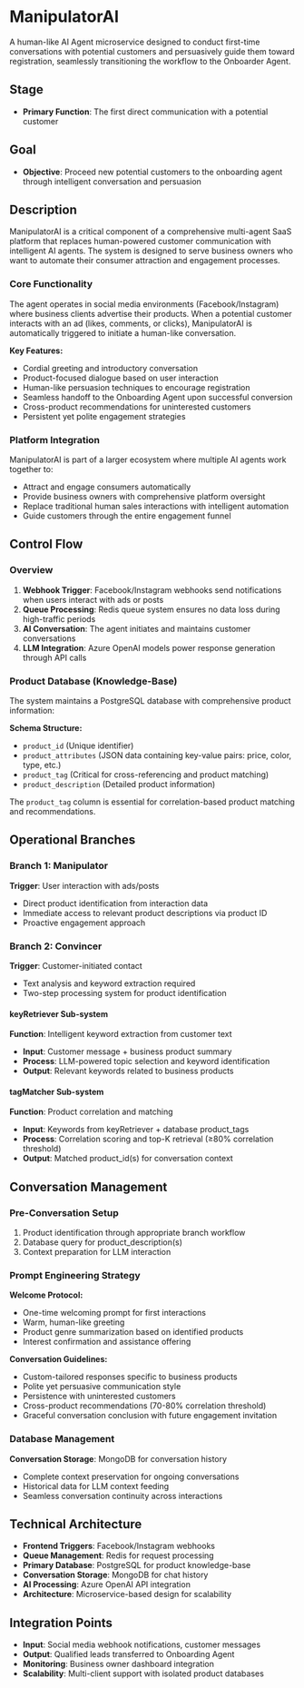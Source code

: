 # ManipulatorAI

A human-like AI Agent microservice designed to conduct first-time conversations with potential customers and persuasively guide them toward registration, seamlessly transitioning the workflow to the Onboarder Agent.

## Stage

- **Primary Function**: The first direct communication with a potential customer

## Goal

- **Objective**: Proceed new potential customers to the onboarding agent through intelligent conversation and persuasion

## Description

ManipulatorAI is a critical component of a comprehensive multi-agent SaaS platform that replaces human-powered customer communication with intelligent AI agents. The system is designed to serve business owners who want to automate their consumer attraction and engagement processes.

### Core Functionality

The agent operates in social media environments (Facebook/Instagram) where business clients advertise their products. When a potential customer interacts with an ad (likes, comments, or clicks), ManipulatorAI is automatically triggered to initiate a human-like conversation.

**Key Features:**
- Cordial greeting and introductory conversation
- Product-focused dialogue based on user interaction
- Human-like persuasion techniques to encourage registration
- Seamless handoff to the Onboarding Agent upon successful conversion
- Cross-product recommendations for uninterested customers
- Persistent yet polite engagement strategies

### Platform Integration

ManipulatorAI is part of a larger ecosystem where multiple AI agents work together to:
- Attract and engage consumers automatically
- Provide business owners with comprehensive platform oversight
- Replace traditional human sales interactions with intelligent automation
- Guide customers through the entire engagement funnel

## Control Flow

### Overview

1. **Webhook Trigger**: Facebook/Instagram webhooks send notifications when users interact with ads or posts
2. **Queue Processing**: Redis queue system ensures no data loss during high-traffic periods
3. **AI Conversation**: The agent initiates and maintains customer conversations
4. **LLM Integration**: Azure OpenAI models power response generation through API calls

### Product Database (Knowledge-Base)

The system maintains a PostgreSQL database with comprehensive product information:

**Schema Structure:**
- `product_id` (Unique identifier)
- `product_attributes` (JSON data containing key-value pairs: price, color, type, etc.)
- `product_tag` (Critical for cross-referencing and product matching)
- `product_description` (Detailed product information)

The `product_tag` column is essential for correlation-based product matching and recommendations.

## Operational Branches

### Branch 1: Manipulator
**Trigger**: User interaction with ads/posts
- Direct product identification from interaction data
- Immediate access to relevant product descriptions via product ID
- Proactive engagement approach

### Branch 2: Convincer
**Trigger**: Customer-initiated contact
- Text analysis and keyword extraction required
- Two-step processing system for product identification

#### keyRetriever Sub-system
**Function**: Intelligent keyword extraction from customer text
- **Input**: Customer message + business product summary
- **Process**: LLM-powered topic selection and keyword identification
- **Output**: Relevant keywords related to business products

#### tagMatcher Sub-system
**Function**: Product correlation and matching
- **Input**: Keywords from keyRetriever + database product_tags
- **Process**: Correlation scoring and top-K retrieval (≥80% correlation threshold)
- **Output**: Matched product_id(s) for conversation context

## Conversation Management

### Pre-Conversation Setup
1. Product identification through appropriate branch workflow
2. Database query for product_description(s)
3. Context preparation for LLM interaction

### Prompt Engineering Strategy

**Welcome Protocol:**
- One-time welcoming prompt for first interactions
- Warm, human-like greeting
- Product genre summarization based on identified products
- Interest confirmation and assistance offering

**Conversation Guidelines:**
- Custom-tailored responses specific to business products
- Polite yet persuasive communication style
- Persistence with uninterested customers
- Cross-product recommendations (70-80% correlation threshold)
- Graceful conversation conclusion with future engagement invitation

### Database Management

**Conversation Storage**: MongoDB for conversation history
- Complete context preservation for ongoing conversations
- Historical data for LLM context feeding
- Seamless conversation continuity across interactions

## Technical Architecture

- **Frontend Triggers**: Facebook/Instagram webhooks
- **Queue Management**: Redis for request processing
- **Primary Database**: PostgreSQL for product knowledge-base
- **Conversation Storage**: MongoDB for chat history
- **AI Processing**: Azure OpenAI API integration
- **Architecture**: Microservice-based design for scalability

## Integration Points

- **Input**: Social media webhook notifications, customer messages
- **Output**: Qualified leads transferred to Onboarding Agent
- **Monitoring**: Business owner dashboard integration
- **Scalability**: Multi-client support with isolated product databases
